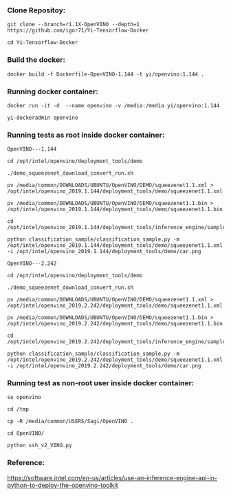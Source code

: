 ### Clone Repositoy:

 ```
git clone --branch=r1.1X-OpenVINO --depth=1 https://github.com/igor71/Yi-Tensorflow-Docker 

cd Yi-Tensorflow-Docker

```

### Build the docker:

 ```
docker build -f Dockerfile-OpenVINO-1.144 -t yi/openvino:1.144 .

 ```
 ### Running docker container:
 
 ```
 docker run -it -d  --name openvino -v /media:/media yi/openvino:1.144
 
 yi-dockeradmin openvino
 
 ```
 
 ### Running tests as root inside docker container:
 
 ```
 OpenVINO---1.144
 
 cd /opt/intel/openvino/deployment_tools/demo

./demo_squeezenet_download_convert_run.sh

pv /media/common/DOWNLOADS/UBUNTU/OpenVINO/DEMO/squeezenet1.1.xml > /opt/intel/openvino_2019.1.144/deployment_tools/demo/squeezenet1.1.xml

pv /media/common/DOWNLOADS/UBUNTU/OpenVINO/DEMO/squeezenet1.1.bin > /opt/intel/openvino_2019.1.144/deployment_tools/demo/squeezenet1.1.bin

cd /opt/intel/openvino_2019.1.144/deployment_tools/inference_engine/samples/python_samples

python classification_sample/classification_sample.py -m /opt/intel/openvino_2019.1.144/deployment_tools/demo/squeezenet1.1.xml -i /opt/intel/openvino_2019.1.144/deployment_tools/demo/car.png

OpenVINO---2.242
 
 cd /opt/intel/openvino/deployment_tools/demo

./demo_squeezenet_download_convert_run.sh

pv /media/common/DOWNLOADS/UBUNTU/OpenVINO/DEMO/squeezenet1.1.xml > /opt/intel/openvino_2019.2.242/deployment_tools/demo/squeezenet1.1.xml

pv /media/common/DOWNLOADS/UBUNTU/OpenVINO/DEMO/squeezenet1.1.bin > /opt/intel/openvino_2019.2.242/deployment_tools/demo/squeezenet1.1.bin

cd /opt/intel/openvino_2019.2.242/deployment_tools/inference_engine/samples/python_samples

python classification_sample/classification_sample.py -m /opt/intel/openvino_2019.2.242/deployment_tools/demo/squeezenet1.1.xml -i /opt/intel/openvino_2019.2.242/deployment_tools/demo/car.png

```

### Running test as non-root user inside docker container:

```
su openvino

cd /tmp

cp -R /media/common/USERS/Sagi/OpenVINO .

cd OpenVINO/

python ssh_v2_VINO.py

```

### Reference:

https://software.intel.com/en-us/articles/use-an-inference-engine-api-in-python-to-deploy-the-openvino-toolkit


 
